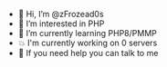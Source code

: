 - 👋 Hi, I’m @zFrozead0s
- 👀 I’m interested in PHP
- 🌱 I’m currently learning PHP8/PMMP
- 💥 I'm currently working on 0 servers
- 🦋 If you need help you can talk to me

<!---
zFrozead0s/zFrozead0s is a ✨ special ✨ repository because its `README.md` (this file) appears on your GitHub profile.
You can click the Preview link to take a look at your changes.
--->
